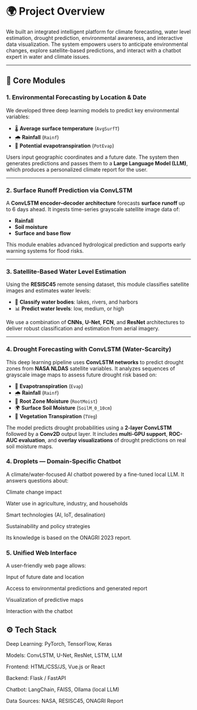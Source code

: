 # 🌍 Project Overview  
We built an integrated intelligent platform for climate forecasting, water level estimation, drought prediction, environmental awareness, and interactive data visualization. The system empowers users to anticipate environmental changes, explore satellite-based predictions, and interact with a chatbot expert in water and climate issues.

---

## 🧠 Core Modules

### 1. Environmental Forecasting by Location & Date  
We developed three deep learning models to predict key environmental variables:  

- 🌡 **Average surface temperature** (`AvgSurfT`)  
- 🌧 **Rainfall** (`Rainf`)  
- 💨 **Potential evapotranspiration** (`PotEvap`)  

Users input geographic coordinates and a future date. The system then generates predictions and passes them to a **Large Language Model (LLM)**, which produces a personalized climate report for the user.

---

### 2. Surface Runoff Prediction via ConvLSTM  
A **ConvLSTM encoder–decoder architecture** forecasts **surface runoff** up to 6 days ahead. It ingests time-series grayscale satellite image data of:  

- **Rainfall**  
- **Soil moisture**  
- **Surface and base flow**  

This module enables advanced hydrological prediction and supports early warning systems for flood risks.

---

### 3. Satellite-Based Water Level Estimation  
Using the **RESISC45** remote sensing dataset, this module classifies satellite images and estimates water levels:  

- 🌊 **Classify water bodies**: lakes, rivers, and harbors  
- 📊 **Predict water levels**: low, medium, or high  

We use a combination of **CNNs**, **U-Net**, **FCN**, and **ResNet** architectures to deliver robust classification and estimation from aerial imagery.

---

### 4. Drought Forecasting with ConvLSTM (Water-Scarcity)  
This deep learning pipeline uses **ConvLSTM networks** to predict drought zones from **NASA NLDAS** satellite variables. It analyzes sequences of grayscale image maps to assess future drought risk based on:  

- 🌿 **Evapotranspiration** (`Evap`)  
- 🌧 **Rainfall** (`Rainf`)  
- 🌱 **Root Zone Moisture** (`RootMoist`)  
- 🌍 **Surface Soil Moisture** (`SoilM_0_10cm`)  
- 🌾 **Vegetation Transpiration** (`TVeg`)  

The model predicts drought probabilities using a **2-layer ConvLSTM** followed by a **Conv2D** output layer. It includes **multi-GPU support**, **ROC-AUC evaluation**, and **overlay visualizations** of drought predictions on real soil moisture maps.

### 4. Droplets — Domain-Specific Chatbot
A climate/water-focused AI chatbot powered by a fine-tuned local LLM. It answers questions about:

Climate change impact

Water use in agriculture, industry, and households

Smart technologies (AI, IoT, desalination)

Sustainability and policy strategies

Its knowledge is based on the ONAGRI 2023 report.

### 5. Unified Web Interface
A user-friendly web page allows:

Input of future date and location

Access to environmental predictions and generated report

Visualization of predictive maps

Interaction with the chatbot

## ⚙️ Tech Stack
Deep Learning: PyTorch, TensorFlow, Keras

Models: ConvLSTM, U-Net, ResNet, LSTM, LLM

Frontend: HTML/CSS/JS, Vue.js or React

Backend: Flask / FastAPI

Chatbot: LangChain, FAISS, Ollama (local LLM)

Data Sources: NASA, RESISC45, ONAGRI Report

